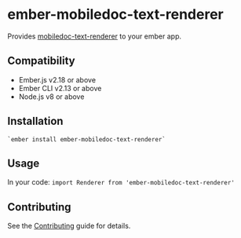 ember-mobiledoc-text-renderer
==============================================================================

Provides [mobiledoc-text-renderer](https://github.com/bustlelabs/mobiledoc-text-renderer) to your ember app.

Compatibility
------------------------------------------------------------------------------

* Ember.js v2.18 or above
* Ember CLI v2.13 or above
* Node.js v8 or above


Installation
------------------------------------------------------------------------------

```
`ember install ember-mobiledoc-text-renderer`
```


Usage
------------------------------------------------------------------------------

In your code: `import Renderer from 'ember-mobiledoc-text-renderer'`


Contributing
------------------------------------------------------------------------------

See the [Contributing](CONTRIBUTING.md) guide for details.
